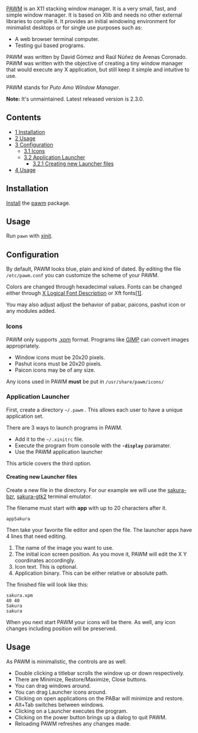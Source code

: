 [PAWM](https://sites.google.com/site/pleyadestest/david/projects/pawm) is an X11 stacking window manager. It is a very small, fast, and simple window manager. It is based on Xlib and needs no other external libraries to compile it. It provides an initial windowing environment for minimalist desktops or for single use purposes such as:

*   A web browser terminal computer.
*   Testing gui based programs.

PAWM was written by David Gómez and Raúl Núñez de Arenas Coronado. PAWM was written with the objective of creating a tiny window manager that would execute any X application, but still keep it simple and intuitive to use.

PAWM stands for *Puto Amo Window Manager*.

**Note:** It's unmaintained. Latest released version is 2.3.0.

## Contents

*   [1 Installation](#Installation)
*   [2 Usage](#Usage)
*   [3 Configuration](#Configuration)
    *   [3.1 Icons](#Icons)
    *   [3.2 Application Launcher](#Application_Launcher)
        *   [3.2.1 Creating new Launcher files](#Creating_new_Launcher_files)
*   [4 Usage](#Usage_2)

## Installation

[Install](/index.php/Install "Install") the [pawm](https://aur.archlinux.org/packages/pawm/) package.

## Usage

Run `pawn` with [xinit](/index.php/Xinit "Xinit").

## Configuration

By default, PAWM looks blue, plain and kind of dated. By editing the file `/etc/pawm.conf` you can customize the scheme of your PAWM.

Colors are changed through hexadecimal values. Fonts can be changed either through [X Logical Font Description](/index.php/X_Logical_Font_Description "X Logical Font Description") or Xft fonts[[1]](http://www.x.org/archive/X11R6.8.2/doc/fonts.html).

You may also adjust adjust the behavior of pabar, paicons, pashut icon or any modules added.

### Icons

PAWM only supports [.xpm](https://en.wikipedia.org/wiki/X_PixMap "wikipedia:X PixMap") format. Programs like [GIMP](/index.php/GIMP "GIMP") can convert images appropriately.

*   Window icons must be 20x20 pixels.
*   Pashut icons must be 20x20 pixels.
*   Paicon icons may be of any size.

Any icons used in PAWM **must** be put in `/usr/share/pawm/icons/`

### Application Launcher

First, create a directory `~/.pawm` . This allows each user to have a unique application set.

There are 3 ways to launch programs in PAWM.

*   Add it to the `~/.xinitrc` file.
*   Execute the program from console with the **`-display`** paramater.
*   Use the PAWM application launcher

This article covers the third option.

#### Creating new Launcher files

Create a new file in the directory. For our example we will use the [sakura-bzr](https://aur.archlinux.org/packages/sakura-bzr/), [sakura-gtk2](https://aur.archlinux.org/packages/sakura-gtk2/) terminal emulator.

The filename must start with **app** with up to 20 characters after it.

```
appSakura

```

Then take your favorite file editor and open the file. The launcher apps have 4 lines that need editing.

1.  The name of the image you want to use.
2.  The initial icon screen position. As you move it, PAWM will edit the X Y coordinates accordingly.
3.  Icon text. This is optional.
4.  Application binary. This can be either relative or absolute path.

The finished file will look like this:

```
sakura.xpm
40 40
Sakura
sakura

```

When you next start PAWM your icons will be there. As well, any icon changes including position will be preserved.

## Usage

As PAWM is minimalistic, the controls are as well.

*   Double clicking a titlebar scrolls the window up or down respectively.
*   There are Minimize, Restore/Maximize, Close buttons.
*   You can drag windows around.
*   You can drag Launcher icons around.
*   Clicking on open applications on the PABar will minimize and restore.
*   Alt+Tab switches between windows.
*   Clicking on a Launcher executes the program.
*   Clicking on the power button brings up a dialog to quit PAWM.
*   Reloading PAWM refreshes any changes made.